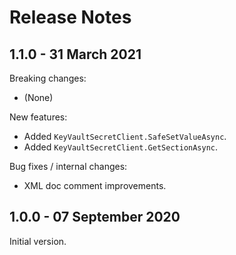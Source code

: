 # Release Notes

## 1.1.0 - 31 March 2021

Breaking changes:
- (None)

New features:
- Added `KeyVaultSecretClient.SafeSetValueAsync`.
- Added `KeyVaultSecretClient.GetSectionAsync`.

Bug fixes / internal changes:
- XML doc comment improvements.

## 1.0.0 - 07 September 2020

Initial version.
